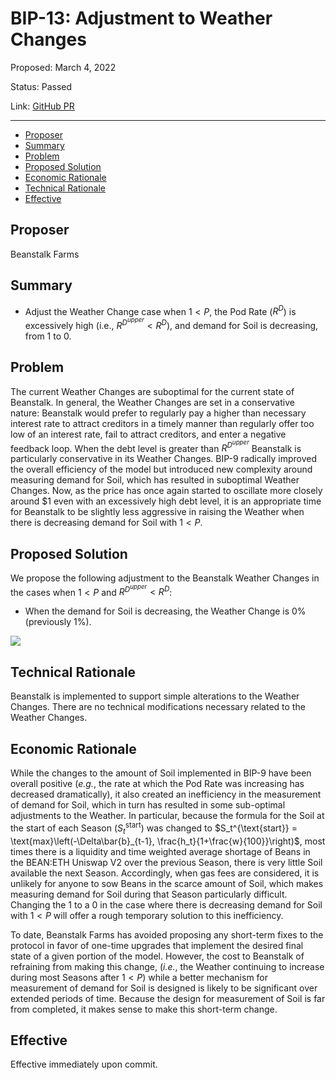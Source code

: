 # BIP-13: Adjustment to Weather Changes

Proposed: March 4, 2022

Status: Passed

Link: [GitHub PR](https://github.com/BeanstalkFarms/Beanstalk/pull/52)

---

- [Proposer](#proposer)
- [Summary](#summary)
- [Problem](#problem)
- [Proposed Solution](#proposed-solution)
- [Economic Rationale](#economic-rationale)
- [Technical Rationale](#technical-rationale)
- [Effective](#effective)

## Proposer

Beanstalk Farms

## Summary

- Adjust the Weather Change case when $1 < P$, the Pod Rate ($R^{D}$) is excessively high (i.e., $R^{D^{upper}} < R^{D}$), and demand for Soil is decreasing, from 1 to 0.

## Problem

The current Weather Changes are suboptimal for the current state of Beanstalk. In general, the Weather Changes are set in a conservative nature: Beanstalk would prefer to regularly pay a higher than necessary interest rate to attract creditors in a timely manner than regularly offer too low of an interest rate, fail to attract creditors, and enter a negative feedback loop. When the debt level is greater than $R^{D^{upper}}$ Beanstalk is particularly conservative in its Weather Changes. BIP-9 radically improved the overall efficiency of the model but introduced new complexity around measuring demand for Soil, which has resulted in suboptimal Weather Changes. Now, as the price has once again started to oscillate more closely around $1 even with an excessively high debt level, it is an appropriate time for Beanstalk to be slightly less aggressive in raising the Weather when there is decreasing demand for Soil with $1 < P$. 

## Proposed Solution

We propose the following adjustment to the Beanstalk Weather Changes in the cases when $1 < P$ and $R^{D^{upper}} < R^D$:

- When the demand for Soil is decreasing, the Weather Change is 0% (previously 1%).
    
![](https://i.imgur.com/J9Oykok.png)

## Technical Rationale

Beanstalk is implemented to support simple alterations to the Weather Changes. There are no technical modifications necessary related to the Weather Changes.

## Economic Rationale

While the changes to the amount of Soil implemented in BIP-9 have been overall positive (*e.g.*, the rate at which the Pod Rate was increasing has decreased dramatically), it also created an inefficiency in the measurement of demand for Soil, which in turn has resulted in some sub-optimal adjustments to the Weather. In particular, because the formula for the Soil at the start of each Season ($S_t^{\text{start}}$) was changed to $S_t^{\text{start}} = \text{max}\left(-\Delta\bar{b}_{t-1}, \frac{h_t}{1+\frac{w}{100}}\right)$, most times there is a liquidity and time weighted average shortage of Beans in the BEAN:ETH Uniswap V2 over the previous Season, there is very little Soil available the next Season. Accordingly, when gas fees are considered, it is unlikely for anyone to sow Beans in the scarce amount of Soil, which makes measuring demand for Soil during that Season particularly difficult. Changing the 1 to a 0 in the case where there is decreasing demand for Soil with $1 < P$ will offer a rough temporary solution to this inefficiency.

To date, Beanstalk Farms has avoided proposing any short-term fixes to the protocol in favor of one-time upgrades that implement the desired final state of a given portion of the model. However, the cost to Beanstalk of refraining from making this change, (*i.e.*, the Weather continuing to increase during most Seasons after $1 < P$) while a better mechanism for measurement of demand for Soil is designed is likely to be significant over extended periods of time. Because the design for measurement of Soil is far from completed, it makes sense to make this short-term change.

## Effective

Effective immediately upon commit.
